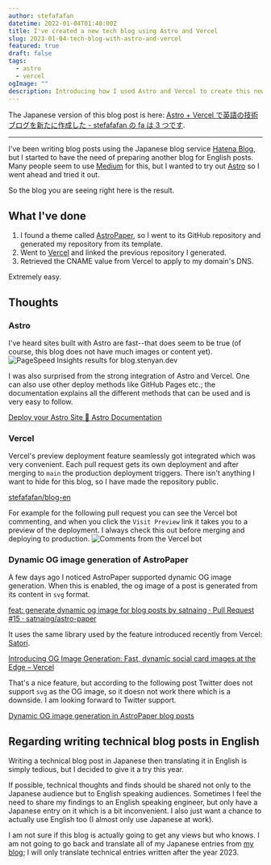 ```yaml
---
author: stefafafan
datetime: 2022-01-04T01:40:00Z
title: I've created a new tech blog using Astro and Vercel
slug: 2023-01-04-tech-blog-with-astro-and-vercel
featured: true
draft: false
tags:
  - astro
  - vercel
ogImage: ""
description: Introducing how I used Astro and Vercel to create this new tech blog.
---
```


The Japanese version of this blog post is here: [Astro + Vercel で英語の技術ブログを新たに作成した - stefafafan の fa は 3 つです](https://blog.stenyan.jp/entry/2023/01/02/200000).

---

I've been writing blog posts using the Japanese blog service [Hatena Blog](https://hatenablog.com/), but I started to have the need of preparing another blog for English posts. Many people seem to use [Medium](https://medium.com/) for this, but I wanted to try out [Astro](https://astro.build/) so I went ahead and tried it out.

So the blog you are seeing right here is the result.

## What I've done

1. I found a theme called [AstroPaper](https://github.com/satnaing/astro-paper), so I went to its GitHub repository and generated my repository from its template.
1. Went to [Vercel](https://vercel.com/) and linked the previous repository I generated.
1. Retrieved the CNAME value from Vercel to apply to my domain's DNS.

Extremely easy.

## Thoughts

### Astro

I've heard sites built with Astro are fast--that does seem to be true (of course, this blog does not have much images or content yet).
![PageSpeed Insights results for blog.stenyan.dev](https://user-images.githubusercontent.com/3520520/210468641-5ab90bc4-21c9-43eb-bde9-803084e7aee6.png)

I was also surprised from the strong integration of Astro and Vercel. One can also use other deploy methods like GitHub Pages etc.; the documentation explains all the different methods that can be used and is very easy to follow.

[Deploy your Astro Site 🚀 Astro Documentation](https://docs.astro.build/en/guides/deploy/)

### Vercel

Vercel's preview deployment feature seamlessly got integrated which was very convenient. Each pull request gets its own deployment and after merging to `main` the production deployment triggers. There isn't anything I want to hide for this blog, so I have made the repository public.

[stefafafan/blog-en](https://github.com/stefafafan/blog-en)

For example for the following pull request you can see the Vercel bot commenting, and when you click the `Visit Preview` link it takes you to a preview of the deployment. I always check this out before merging and deploying to production.
![Comments from the Vercel bot](https://user-images.githubusercontent.com/3520520/210468578-8b0c0c24-154c-4942-9ba2-a46e60e10269.png)

### Dynamic OG image generation of AstroPaper

A few days ago I noticed AstroPaper supported dynamic OG image generation. When this is enabled, the og image of a post is generated from its content in `svg` format.

[feat: generate dynamic og image for blog posts by satnaing · Pull Request #15 · satnaing/astro-paper](https://github.com/satnaing/astro-paper/pull/15)

It uses the same library used by the feature introduced recently from Vercel: [Satori](https://github.com/vercel/satori).

[Introducing OG Image Generation: Fast, dynamic social card images at the Edge – Vercel](https://vercel.com/blog/introducing-vercel-og-image-generation-fast-dynamic-social-card-images)

That's a nice feature, but according to the following post Twitter does not support `svg` as the OG image, so it doesn not work there which is a downside. I am looking forward to Twitter support.

[Dynamic OG image generation in AstroPaper blog posts](https://astro-paper.pages.dev/posts/dynamic-og-image-generation-in-astropaper-blog-posts/)

## Regarding writing technical blog posts in English

Writing a technical blog post in Japanese then translating it in English is simply tedious, but I decided to give it a try this year.

If possible, technical thoughts and finds should be shared not only to the Japanese audience but to English speaking audiences. Sometimes I feel the need to share my findings to an English speaking engineer, but only have a Japanese entry on it which is a bit inconvenient. I also just want a chance to actually use English too (I almost only use Japanese at work).

I am not sure if this blog is actually going to get any views but who knows. I am not going to go back and translate all of my Japanese entries from [my blog](https://blog.stenyan.jp/); I will only translate technical entries written after the year 2023.
